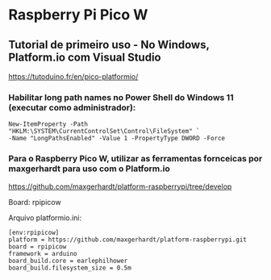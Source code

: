 # Raspberry Pi Pico W

## Tutorial de primeiro uso - No Windows, Platform.io com Visual Studio

https://tutoduino.fr/en/pico-platformio/

### Habilitar long path names no Power Shell do Windows 11 (executar como administrador):

```
New-ItemProperty -Path "HKLM:\SYSTEM\CurrentControlSet\Control\FileSystem" `
-Name "LongPathsEnabled" -Value 1 -PropertyType DWORD -Force
```

### Para o Raspberry Pico W, utilizar as ferramentas fornceicas por maxgerhardt para uso com o Platform.io

https://github.com/maxgerhardt/platform-raspberrypi/tree/develop

Board: rpipicow

Arquivo platformio.ini:

```
[env:rpipicow]
platform = https://github.com/maxgerhardt/platform-raspberrypi.git
board = rpipicow
framework = arduino
board_build.core = earlephilhower
board_build.filesystem_size = 0.5m
```



